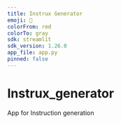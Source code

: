 ```yaml
---
title: Instrux Generator
emoji: 🐨
colorFrom: red
colorTo: gray
sdk: streamlit
sdk_version: 1.26.0
app_file: app.py
pinned: false
---
```


# Instrux_generator
App for Instruction generation
